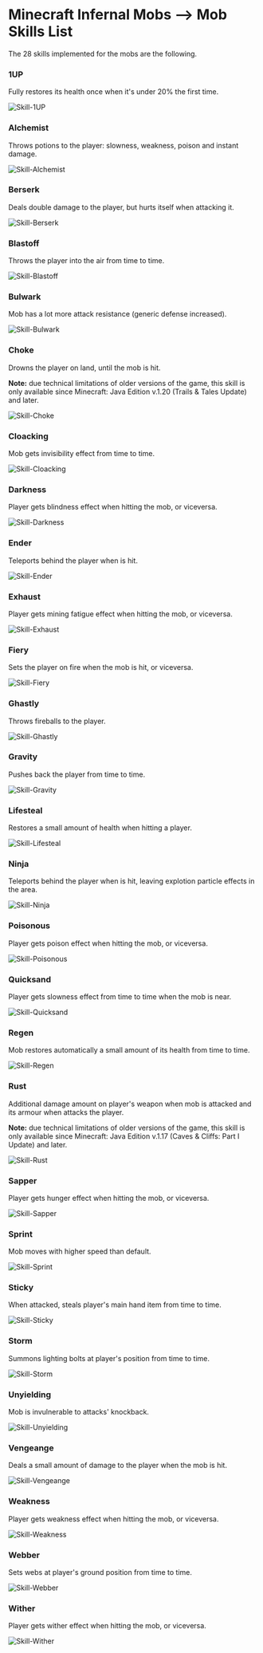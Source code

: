 # Minecraft Infernal Mobs --> Mob Skills List

The 28 skills implemented for the mobs are the following.

### 1UP

Fully restores its health once when it's under 20% the first time.

![Skill-1UP](/src/img/skills/1up.gif)

### Alchemist

Throws potions to the player: slowness, weakness, poison and instant damage.

![Skill-Alchemist](/src/img/skills/alchemist.gif)

### Berserk

Deals double damage to the player, but hurts itself when attacking it.

![Skill-Berserk](/src/img/skills/berserk.gif)

### Blastoff

Throws the player into the air from time to time.

![Skill-Blastoff](/src/img/skills/blastoff.gif)

### Bulwark

Mob has a lot more attack resistance (generic defense increased).

![Skill-Bulwark](/src/img/skills/bulwark.gif)

### Choke

Drowns the player on land, until the mob is hit.

**Note:** due technical limitations of older versions of the game, this skill is only available since Minecraft: Java Edition v.1.20 (Trails & Tales Update) and later.

![Skill-Choke](/src/img/skills/choke.gif)

### Cloacking

Mob gets invisibility effect from time to time.

![Skill-Cloacking](/src/img/skills/cloacking.gif)

### Darkness

Player gets blindness effect when hitting the mob, or viceversa.

![Skill-Darkness](/src/img/skills/darkness.gif)

### Ender

Teleports behind the player when is hit.

![Skill-Ender](/src/img/skills/ender.gif)

### Exhaust

Player gets mining fatigue effect when hitting the mob, or viceversa.

![Skill-Exhaust](/src/img/skills/exhaust.gif)

### Fiery

Sets the player on fire when the mob is hit, or viceversa.

![Skill-Fiery](/src/img/skills/fiery.gif)

### Ghastly

Throws fireballs to the player.

![Skill-Ghastly](/src/img/skills/ghastly.gif)

### Gravity

Pushes back the player from time to time.

![Skill-Gravity](/src/img/skills/gravity.gif)

### Lifesteal

Restores a small amount of health when hitting a player.

![Skill-Lifesteal](/src/img/skills/lifesteal.gif)

### Ninja

Teleports behind the player when is hit, leaving explotion particle effects in the area.

![Skill-Ninja](/src/img/skills/ninja.gif)

### Poisonous

Player gets poison effect when hitting the mob, or viceversa.

![Skill-Poisonous](/src/img/skills/poisonous.gif)

### Quicksand

Player gets slowness effect from time to time when the mob is near.

![Skill-Quicksand](/src/img/skills/quicksand.gif)

### Regen

Mob restores automatically a small amount of its health from time to time.

![Skill-Regen](/src/img/skills/regen.gif)

### Rust

Additional damage amount on player's weapon when mob is attacked and its armour when attacks the player.

**Note:** due technical limitations of older versions of the game, this skill is only available since Minecraft: Java Edition v.1.17 (Caves & Cliffs: Part I Update) and later.

![Skill-Rust](/src/img/skills/rust.gif)

### Sapper

Player gets hunger effect when hitting the mob, or viceversa.

![Skill-Sapper](/src/img/skills/sapper.gif)

### Sprint

Mob moves with higher speed than default.

![Skill-Sprint](/src/img/skills/sprint.gif)

### Sticky

When attacked, steals player's main hand item from time to time.

![Skill-Sticky](/src/img/skills/sticky.gif)

### Storm

Summons lighting bolts at player's position from time to time.

![Skill-Storm](/src/img/skills/storm.gif)

### Unyielding

Mob is invulnerable to attacks' knockback.

![Skill-Unyielding](/src/img/skills/unyielding.gif)

### Vengeange

Deals a small amount of damage to the player when the mob is hit.

![Skill-Vengeange](/src/img/skills/vengeange.gif)

### Weakness

Player gets weakness effect when hitting the mob, or viceversa.

![Skill-Weakness](/src/img/skills/weakness.gif)

### Webber

Sets webs at player's ground position from time to time.

![Skill-Webber](/src/img/skills/webber.gif)

### Wither

Player gets wither effect when hitting the mob, or viceversa.

![Skill-Wither](/src/img/skills/wither.gif)
